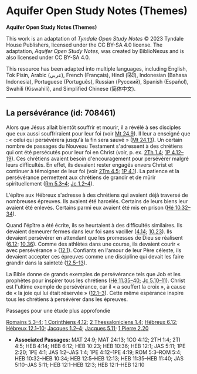 # Aquifer Open Study Notes (Themes)

**Aquifer Open Study Notes (Themes)**

This work is an adaptation of *Tyndale Open Study Notes* © 2023 Tyndale House Publishers, licensed under the CC BY\-SA 4\.0 license. The adaptation, *Aquifer Open Study Notes*, was created by BiblioNexus and is also licensed under CC BY\-SA 4\.0\.

This resource has been adapted into multiple languages, including English, Tok Pisin, Arabic (عربي), French (Français), Hindi (हिंदी), Indonesian (Bahasa Indonesia), Portuguese (Português), Russian (Русский), Spanish (Español), Swahili (Kiswahili), and Simplified Chinese (简体中文).



--------------------------------

## La persévérance (id: 708461)

Alors que Jésus allait bientôt souffrir et mourir, il a révélé à ses disciples que eux aussi souffriraient pour leur foi (voir [Mt 24\.9](https://ref.ly/Matt24:9)). Il leur a enseigné que : « celui qui persévérera jusqu'à la fin sera sauvé » ([Mt 24\.13](https://ref.ly/Matt24:13)). Un certain nombre de passages du Nouveau Testament s'adressent à des chrétiens qui ont été persécutés pour leur foi en Christ (voir, p. ex. [2Th 1\.4](https://ref.ly/2Thess1:4); [1P 4\.12–19](https://ref.ly/1Pet4:12-1Pet4:19)). Ces chrétiens avaient besoin d'encouragement pour persévérer malgré leurs difficultés. En effet, ils devaient rester engagés envers Christ et continuer à témoigner de leur foi (voir [2Tm 4\.5](https://ref.ly/2Tim4:5); [1P 4\.1](https://ref.ly/1Pet4:1)). La patience et la persévérance permettent aux chrétiens de grandir et de mûrir spirituellement ([Rm 5\.3–4](https://ref.ly/Rom5:3-Rom5:4); [Jc 1\.2–4](https://ref.ly/Jas1:2-Jas1:4)).

L'épître aux Hébreux s'adresse à des chrétiens qui avaient déjà traversé de nombreuses épreuves. Ils avaient été harcelés. Certains de leurs biens leur avaient été enlevés. Certains parmi eux avaient été mis en prison ([Hé 10\.32–34](https://ref.ly/Heb10:32-Heb10:34)).

Quand l'épître a été écrite, ils se heurtaient à des difficultés similaires. Ils devaient demeurer fermes dans leur foi sans vaciller ([4\.14](https://ref.ly/Heb4:14); [10\.23](https://ref.ly/Heb10:23)). Ils devaient persévérer en attendant que les promesses de Dieu se réalisent ([6\.12](https://ref.ly/Heb6:12); [10\.36](https://ref.ly/Heb10:36)). Comme des athlètes dans une course, ils devaient courir « avec persévérance » ([12\.1](https://ref.ly/Heb12:1)). Confiants en l'amour de leur Père céleste, ils devaient accepter ces épreuves comme une discipline qui devait les faire grandir dans la sainteté ([12\.5–13](https://ref.ly/Heb12:5-Heb12:13)).

La Bible donne de grands exemples de persévérance tels que Job et les prophètes pour inspirer tous les chrétiens ([Hé 11\.35–40](https://ref.ly/Heb11:35-Heb11:40); [Jc 5\.10–11](https://ref.ly/Jas5:10-Jas5:11)). Christ est l'ultime exemple de persévérance, car il « a souffert la croix », à cause de « la joie qui lui était réservée » ([12\.1–3](https://ref.ly/Heb12:1-Heb12:3)). Cette même espérance inspire tous les chrétiens à persévérer dans les épreuves.

Passages pour une étude plus approfondie

[Romains 5\.3–4](https://ref.ly/Rom5:3-Rom5:4); [1 Corinthiens 4\.12](https://ref.ly/1Cor4:12); [2 Thessaloniciens 1\.4](https://ref.ly/2Thess1:4); [Hébreux 6\.12](https://ref.ly/Heb6:12); [Hébreux 12\.1–10](https://ref.ly/Heb12:1-Heb12:10); [Jacques 1\.2–4](https://ref.ly/Jas1:2-Jas1:4); [Jacques 5\.11](https://ref.ly/Jas5:11); [1 Pierre 2\.20](https://ref.ly/1Pet2:20)

* **Associated Passages:** MAT 24:9; MAT 24:13; 1CO 4:12; 2TH 1:4; 2TI 4:5; HEB 4:14; HEB 6:12; HEB 10:23; HEB 10:36; HEB 12:1; JAS 5:11; 1PE 2:20; 1PE 4:1; JAS 1:2–JAS 1:4; 1PE 4:12–1PE 4:19; ROM 5:3–ROM 5:4; HEB 10:32–HEB 10:34; HEB 12:5–HEB 12:13; HEB 11:35–HEB 11:40; JAS 5:10–JAS 5:11; HEB 12:1–HEB 12:3; HEB 12:1–HEB 12:10

